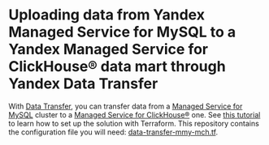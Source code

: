 # Uploading data from Yandex Managed Service for MySQL to a Yandex Managed Service for ClickHouse® data mart through Yandex Data Transfer

With [Data Transfer](https://yandex.cloud/en/docs/data-transfer), you can transfer data from a [Managed Service for MySQL](https://yandex.cloud/en/docs/managed-mysql) cluster to a [Managed Service for ClickHouse®](https://yandex.cloud/en/docs/managed-clickhouse) one. See [this tutorial](https://yandex.cloud/en/docs/data-transfer/tutorials/mysql-to-clickhouse) to learn how to set up the solution with Terraform. This repository contains the configuration file you will need: [data-transfer-mmy-mch.tf](data-transfer-mmy-mch.tf).
